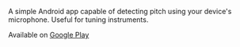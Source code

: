 A simple Android app capable of detecting pitch using your device's microphone. Useful for tuning instruments.

Available on [Google Play](https://play.google.com/store/apps/details?id=peterfajdiga.guituner)
